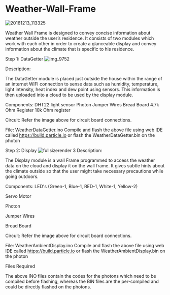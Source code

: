 # Weather-Wall-Frame

![20161213_113325](https://cloud.githubusercontent.com/assets/4143545/21150623/a426813c-c12d-11e6-85b5-b26e7f49f47a.jpg)

Weather Wall Frame is designed to convey concise information about weather outside the user’s residence. It consists of two modules which work with each other in order to create a glanceable display and convey information about the climate that is specific to his residence.



Step 1: DataGetter
![img_9752](https://cloud.githubusercontent.com/assets/4143545/21150600/97e559de-c12d-11e6-8a44-eb03e1b65b76.JPG)

Description:

The DataGetter module is placed just outside the house within the range of an internet WIFI connection to sense data such as humidity, temperature, light intensity, heat index and dew point using sensors. This information is then uploaded into a cloud to be used by the display module.

Components:
DHT22
light sensor
Photon
Jumper Wires
Bread Board
4.7k Ohm Register
10k Ohm register

Circuit:
Refer the image above for circuit board connections.

File:
WeatherDataGetter.ino
Compile and flash the above file using web IDE called https://build.particle.io or flash the WeatherDataGetter.bin on the photon



Step 2: Display
![fullsizerender 3](https://cloud.githubusercontent.com/assets/4143545/21150576/7fd2c87c-c12d-11e6-90fa-2622bb0ab06e.jpg)
Description:

The Display module is a wall Frame programmed to access the weather data on the cloud and display it on the wall frame. It gives subtle hints about the climate outside so that the user might take necessary precautions while going outdoors.

Components:
LED's (Green-1, Blue-1, RED-1, White-1, Yellow-2)

Servo Motor

Photon

Jumper Wires

Bread Board

Circuit:
Refer the image above for circuit board connections.

File:
WeatherAmbientDisplay.ino
Compile and flash the above file using web IDE called https://build.particle.io or flash the WeatherAmbientDisplay.bin on the photon



Files Required

The above INO files contain the codes for the photons which need to be compiled before flashing, whereas the BIN files are the per-compiled and could be directly flashed on the photons.
